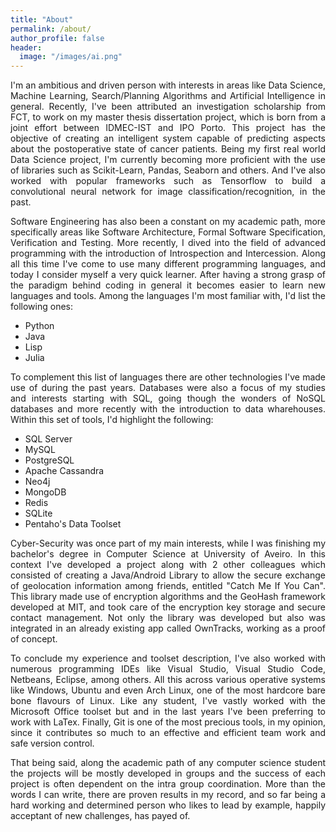 ```yaml
---
title: "About"
permalink: /about/
author_profile: false
header:
  image: "/images/ai.png"
---
```


<p style="text-align: justify">
I'm an ambitious and driven person with interests in areas like Data Science, Machine Learning, Search/Planning Algorithms and Artificial Intelligence in general. Recently, I've been attributed an investigation scholarship from FCT, to work on my master thesis dissertation project, which is born from a joint effort between IDMEC-IST and IPO Porto. This project has the objective of creating an intelligent system capable of predicting aspects about the postoperative state of cancer patients. Being my first real world Data Science project, I'm currently becoming more proficient with the use of libraries such as Scikit-Learn, Pandas, Seaborn and others. And I've also worked with popular frameworks such as Tensorflow to build a convolutional neural network for image classification/recognition, in the past.</p>

<p style="text-align: justify">
Software Engineering has also been a constant on my academic path, more specifically areas like Software Architecture, Formal Software Specification, Verification and Testing. More recently, I dived into the field of advanced programming with the introduction of Introspection and Intercession. Along all this time I've come to use many different programming languages, and today I consider myself a very quick learner. After having a strong grasp of the paradigm behind coding in general it becomes easier to learn new languages and tools. Among the languages I'm most familiar with, I'd list the following ones:</p>

* Python
* Java
* Lisp
* Julia

<p style="text-align: justify">
To complement this list of languages there are other technologies I've made use of during the past years. Databases were also a focus of my studies and interests starting with SQL, going though the wonders of NoSQL databases and more recently with the introduction to data wharehouses. Within this set of tools, I'd highlight the following:</p>

* SQL Server
* MySQL
* PostgreSQL
* Apache Cassandra
* Neo4j
* MongoDB
* Redis
* SQLite
* Pentaho's Data Toolset

<p style="text-align: justify">
Cyber-Security was once part of my main interests, while I was finishing my bachelor's degree in Computer Science at University of Aveiro. In this context I've developed a project along with 2 other colleagues which consisted of creating a Java/Android Library to allow the secure exchange of geolocation information among friends, entitled "Catch Me If You Can". This library made use of encryption algorithms and the GeoHash framework developed at MIT, and took care of the encryption key storage and secure contact management. Not only the library was developed but also was integrated in an already existing app called OwnTracks, working as a proof of concept.</p>

<p style="text-align: justify">
To conclude my experience and toolset description, I've also worked with numerous programming IDEs like Visual Studio, Visual Studio Code, Netbeans, Eclipse, among others. All this across various operative systems like Windows, Ubuntu and even Arch Linux, one of the most hardcore bare bone flavours of Linux. Like any student, I've vastly worked with the Microsoft Office toolset but and in the last years I've been preferring to work with LaTex. Finally, Git is one of the most precious tools, in my opinion, since it contributes so much to an effective and efficient team work and safe version control.</p>

<p style="text-align: justify">
That being said, along the academic path of any computer science student the projects will be mostly developed in groups and the success of each project is often dependent on the intra group coordination. More than the words I can write, there are proven results in my record, and so far being a hard working and determined person who likes to lead by example, happily acceptant of new challenges, has payed of.</p>

